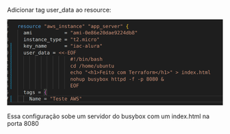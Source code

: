 Adicionar tag user_data ao resource:

![alt text](image-1.png)

Essa configuração sobe um servidor do busybox com um index.html na porta 8080